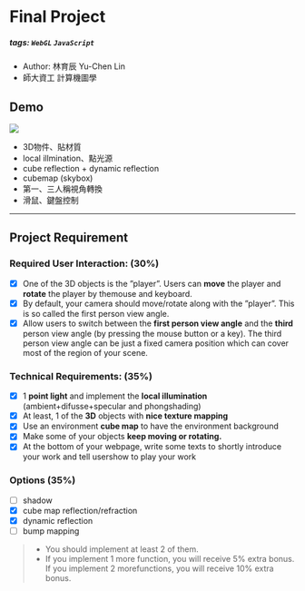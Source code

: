 # Final Project
##### tags: `WebGL` `JavaScript`
* Author: 林育辰 Yu-Chen Lin 
* 師大資工 計算機圖學


## Demo

![](https://i.imgur.com/05WCPZ1.gif)

* 3D物件、貼材質
* local illmination、點光源
* cube reflection + dynamic reflection
* cubemap (skybox)
* 第一、三人稱視角轉換
* 滑鼠、鍵盤控制

---

## Project Requirement

### Required User Interaction: (30%)
- [x] One of the 3D objects is the ”player”. Users can **move** the player and **rotate** the player by themouse and keyboard.
- [x] By default, your camera should move/rotate along with the ”player”.  This is so called the first person view angle.
- [x] Allow users to switch between the **first person view angle** and the **third** person view angle (by pressing the mouse button or a key). The third person view angle can be just a fixed camera position which can cover most of the region of your scene.

### Technical Requirements: (35%)
- [x] 1  **point  light**  and  implement  the  **local  illumination**  (ambient+difusse+specular  and  phongshading)
- [x] At least, 1 of the **3D** objects with **nice texture mapping**
- [x] Use an environment **cube map** to have the environment background
- [x] Make some of your objects **keep moving or rotating.**
- [x] At the bottom of your webpage, write some texts to shortly introduce your work and tell usershow to play your work

### Options (35%)
- [ ] shadow
- [x] cube map reflection/refraction
- [x] dynamic reflection
- [ ] bump mapping
> * You should implement at least 2 of them.
> * If you implement 1 more function,  you will receive 5% extra bonus.  If you implement 2 morefunctions, you will receive 10% extra bonus.






